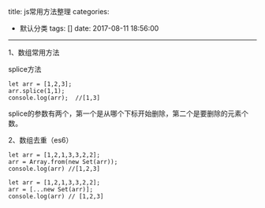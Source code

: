 title: js常用方法整理
categories:
  - 默认分类
tags: []
date: 2017-08-11 18:56:00
---
1、数组常用方法

splice方法

```
let arr = [1,2,3];
arr.splice(1,1);
console.log(arr);  //[1,3]

```
splice的参数有两个，第一个是从哪个下标开始删除，第二个是要删除的元素个数。

2、数组去重（es6）
```
let arr = [1,2,1,3,3,2,2];
arr = Array.from(new Set(arr));
console.log(arr) //[1,2,3]
```

```
let arr = [1,2,1,3,3,2,2];
arr = [...new Set(arr)];
console.log(arr) // [1,2,3]
```